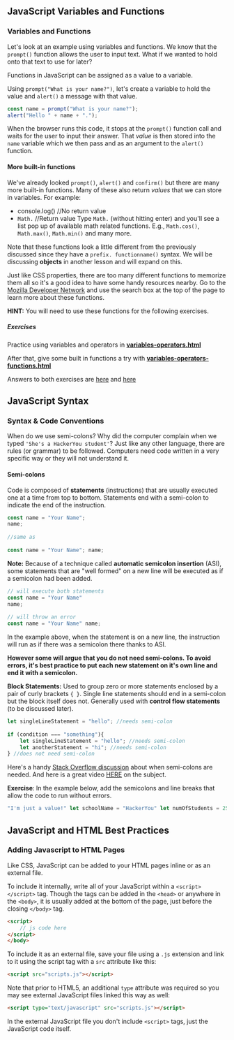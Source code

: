## JavaScript Variables and Functions

### Variables and Functions

Let's look at an example using variables and functions.  We know that the `prompt()` function allows the user to input text. What if we wanted to hold onto that text to use for later?

Functions in JavaScript can be assigned as a value to a variable.

Using `prompt("What is your name?")`, let's create a variable to hold the value and `alert()` a message with that value.

```js
const name = prompt("What is your name?");
alert("Hello " + name + ".");
```

When the browser runs this code, it stops at the `prompt()` function call and waits for the user to input their answer. That *value* is then stored into the `name` variable which we then pass and as an argument to the `alert()` function.

#### More built-in functions
We've already looked `prompt()`, `alert()` and `confirm()` but there are many more built-in functions. Many of these also return *values* that we can store in variables. For example:

* console.log() //No return value
* `Math.` //Return value
Type `Math.` (without hitting enter) and you'll see a list pop up of available math related functions. E.g., `Math.cos()`, `Math.max()`, `Math.min()` and many more.

Note that these functions look a little different from the previously discussed since they have a `prefix. functionname()` syntax. We will be discussing **objects** in another lesson and will expand on this.

Just like CSS properties, there are too many different functions to memorize them all so it's a good idea to have some handy resources nearby. Go to the [Mozilla Developer Network](https://developer.mozilla.org/en-US/) and use the search box at the top of the page to learn more about these functions. 

**HINT:** You will need to use these functions for the following exercises.

##### Exercises

Practice using variables and operators in <a href="https://hychalknotes.s3.amazonaws.com/variables-operators.html" class="exercise" download>**variables-operators.html**</a>

After that, give some built in functions a try with <a href="https://hychalknotes.s3.amazonaws.com/variables-operators-functions.html" class="exercise" download>**variables-operators-functions.html**</a>

Answers to both exercises are <a href="https://hychalknotes.s3.amazonaws.com/variables-operators-ANSWER.html" class="exercise" download>here</a> and <a href="https://hychalknotes.s3.amazonaws.com/variables-operators-functions-ANSWER.html" class="exercise" download>here</a>

## JavaScript Syntax

### Syntax & Code Conventions
When do we use semi-colons? Why did the computer complain when we typed `'She's a HackerYou student'`? Just like any other language, there are rules (or grammar) to be followed. Computers need code written in a very specific way or they will not understand it. 

#### Semi-colons
Code is composed of **statements** (instructions) that are usually executed one at a time from top to bottom. Statements end with a semi-colon to indicate the end of the instruction.

```js
const name = "Your Name";
name;
	
//same as
	
const name = "Your Name"; name;
```

**Note:** Because of a technique called **automatic semicolon insertion** (ASI), some statements that are "well formed" on a new line will be executed as if a semicolon had been added. 

```js
// will execute both statements
const name = "Your Name" 
name;
	
// will throw an error
const name = "Your Name" name;
```

In the example above, when the statement is on a new line, the instruction will run as if there was a semicolon there thanks to ASI.

**However some will argue that you do not need semi-colons. To avoid errors, it's best practice to put each new statement on it's own line and end it with a semicolon.**

**Block Statements:** Used to group zero or more statements enclosed by a pair of curly brackets `{ }`. Single line statements should end in a semi-colon but the block itself does not. Generally used with **control flow statements** (to be discussed later).

```js
let singleLineStatement = "hello"; //needs semi-colon
	
if (condition === "something"){
	let singleLineStatement = "hello"; //needs semi-colon
	let anotherStatement = "hi"; //needs semi-colon
} //does not need semi-colon
```

Here's a handy [Stack Overflow discussion](http://stackoverflow.com/questions/1834642/best-practice-for-semicolon-after-every-function-in-javascript) about when semi-colons are needed. And here is a great video  [HERE](https://www.youtube.com/watch?v=Qlr-FGbhKaI) on the subject.

   
**Exercise**: In the example below, add the semicolons and line breaks that allow the code to run without errors.

```js
"I'm just a value!" let schoolName = "HackerYou" let numOfStudents = 25 schoolName + " has " + numOfStudents + " students." 
```


## JavaScript and HTML Best Practices

### Adding Javascript to HTML Pages
Like CSS, JavaScript can be added to your HTML pages inline or as an external file.

To include it internally, write all of your JavaScript within a `<script></script>` tag. Though the tags can be added in the `<head>` or anywhere in the `<body>`, it is usually added at the bottom of the page, just before the closing `</body>` tag.

```html
<script>
	// js code here
</script> 
</body>
```

To include it as an external file, save your file using a `.js` extension and link to it using the script tag with a `src` attribute like this:

```html
<script src="scripts.js"></script> 
```
	
Note that prior to HTML5, an additional `type` attribute was required so you may see external JavaScript files linked this way as well:

```html
<script type="text/javascript" src="scripts.js"></script> 
```

In the external JavaScript file you don't include `<script>` tags, just the JavaScript code itself.
